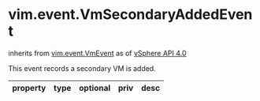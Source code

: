 vim.event.VmSecondaryAddedEvent
===============================
inherits from [vim.event.VmEvent](docs/vim.event.VmEvent.md)
as of [vSphere API 4.0](vim.version.md#vim.version.version5)


This event records a secondary VM is added.

| property | type | optional | priv | desc |
|:---------|:-----|:---------|:-----|:-----|


